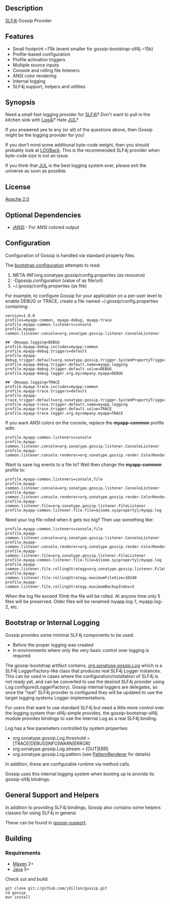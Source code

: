 Description
-----------

[SLF4j][1] Gossip Provider

Features
--------

* Small footprint ~75k (event smaller for gossip-bootstrap-slf4j ~15k)
* Profile-based configuration
* Profile activation triggers
* Multiple source inputs
* Console and rolling file listeners
* ANSI color rendering
* Internal logging
* SLF4j support, helpers and utilities

Synopsis
--------

Need a small fast logging provider for [SLF4j][1]?
Don't want to pull in the kitchen sink with [Log4j][2]?
Hate [JUL][3]?

If you answered yes to any (or all) of the questions above, then Gossip might be the logging provider for you!

If you don't mind some additional byte-code weight, then you should probably look at [LOGBack][5].  This
is the recommended SLF4j provider when byte-code size is not an issue.

If you think that [JUL][3] is the best logging system ever, please exit the universe as soon as possible.

License
-------

[Apache 2.0](http://www.apache.org/licenses/LICENSE-2.0.html)

Optional Dependencies
---------------------

* [jANSI][4] - For ANSI colored output

Configuration
-------------

Configuration of Gossip is handled via standard property files.

The [bootstrap configuration](http://github.com/jdillon/gossip/blob/master/gossip-core/src/main/resources/org/sonatype/gossip/bootstrap.properties)
attempts to read:

1. META-INF/org.sonatype.gossip/config.properties (as resource)
2. -Dgossip.configuration (value of as file/url)
3. ~/.gossip/config.properties (as file)

For example, to configure Gossip for your application on a per-user level to enable DEBUG or TRACE, 
create a file named ~/.gossip/config.properties containing:

    version=1.0.0
    profiles=myapp-common, myapp-debug, myapp-trace
    profile.myapp-common.listeners=console
    profile.myapp-common.listener.console=org.sonatype.gossip.listener.ConsoleListener

    ## -Dmyapp.logging=DEBUG
    profile.myapp-debug.includes=myapp-common    
    profile.myapp-debug.triggers=default
    profile.myapp-debug.trigger.default=org.sonatype.gossip.trigger.SystemPropertyTrigger
    profile.myapp-debug.trigger.default.name=myapp.logging
    profile.myapp-debug.trigger.default.value=DEBUG
    profile.myapp-debug.logger.org.mycompany.myapp=DEBUG

    ## -Dmyapp.logging=TRACE
    profile.myapp-trace.includes=myapp-common
    profile.myapp-trace.triggers=default
    profile.myapp-trace.trigger.default=org.sonatype.gossip.trigger.SystemPropertyTrigger
    profile.myapp-trace.trigger.default.name=myapp.logging
    profile.myapp-trace.trigger.default.value=TRACE
    profile.myapp-trace.logger.org.mycompany.myapp=TRACE

If you want ANSI colors on the console, replace the __myapp-common__ profile with:

    profile.myapp-common.listeners=console
    profile.myapp-common.listener.console=org.sonatype.gossip.listener.ConsoleListener
    profile.myapp-common.listener.console.renderer=org.sonatype.gossip.render.ColorRenderer

Want to save log events to a file to?  Well then change the __myapp-common__ profile to:

    profile.myapp-common.listeners=console,file
    profile.myapp-common.listener.console=org.sonatype.gossip.listener.ConsoleListener
    profile.myapp-common.listener.console.renderer=org.sonatype.gossip.render.ColorRenderer
    profile.myapp-common.listener.file=org.sonatype.gossip.listener.FileListener
    profile.myapp-common.listener.file.file=${some.sysproperty}/myapp.log

Need your log file rolled when it gets too big?  Then use something like:

    profile.myapp-common.listeners=console,file
    profile.myapp-common.listener.console=org.sonatype.gossip.listener.ConsoleListener
    profile.myapp-common.listener.console.renderer=org.sonatype.gossip.render.ColorRenderer
    profile.myapp-common.listener.file=org.sonatype.gossip.listener.FileListener
    profile.myapp-common.listener.file.file=${some.sysproperty}/myapp.log
    profile.myapp-common.listener.file.rollingStrategy=org.sonatype.gossip.listener.FileSizeRollingStrategy
    profile.myapp-common.listener.file.rollingStrategy.maximumFileSize=10240
    profile.myapp-common.listener.file.rollingStrategy.maximumBackupIndex=5

When the log file exceed 10mb the file will be rolled.  At anyone time only 5 files will be preserved.
Older files will be renamed myapp.log-1, myapp.log-2, etc.

Bootstrap or Internal Logging
-----------------------------

Gossip provides some minimal SLF4j components to be used:

* Before the proper logging was created
* In environments where only the very basic control over logging is required

The gossip-bootstrap artifact contains, [org.sonatype.gossip.Log](https://github.com/jdillon/gossip/blob/master/gossip-bootstrap/src/main/java/org/sonatype/gossip/Log.java)
which is a SLF4j LoggerFactory-like class that produces real SLF4j Logger instances.
This can be used in cases where the configuration/installation of SLF4j is not ready yet,
and can be converted to use the desired SLF4j provider using Log.configure(ILoggerFactory).  Gossip internal loggers
are delegates, so once the "real" SLF4j provider is configured they will be updated to use the target logging
systems Logger implementations.

For users that want to use standard SLF4j but need a little more control over the logging system than slf4j-simple provides,
the gossip-bootstrap-slf4j module provides bindings to use the internal Log as a real SLF4j binding.

Log has a few parameters controlled by system properties:

* org.sonatype.gossip.Log.threshold = [TRACE|DEBUG|INFO|WARN|ERROR]
* org.sonatype.gossip.Log.stream = [OUT|ERR]
* org.sonatype.gossip.Log.pattern (see [PatternRenderer](https://github.com/jdillon/gossip/blob/master/gossip-bootstrap/src/main/java/org/sonatype/gossip/render/PatternRenderer.java) for details)

In addition, these are configurable runtime via method calls.

Gossip uses this internal logging system when booting up to provide its gossip-slf4j bindings.

General Support and Helpers
---------------------------

In addition to providing SLF4j bindings, Gossip also contains some helpers classes for using SLF4j in general.

These can be found in [gossip-support](https://github.com/jdillon/gossip/blob/master/gossip-support).

Building
--------

### Requirements

* [Maven](http://maven.apache.org) 2+
* [Java](http://java.sun.com/) 5+

Check out and build:

    git clone git://github.com/jdillon/gossip.git
    cd gossip
    mvn install

[1]: http://slf4j.org
[2]: http://logging.apache.org/log4j
[3]: http://java.sun.com/j2se/1.5.0/docs/api/java/util/logging/package-summary.html
[4]: http://github.com/chirino/jansi
[5]: http://logback.qos.ch
